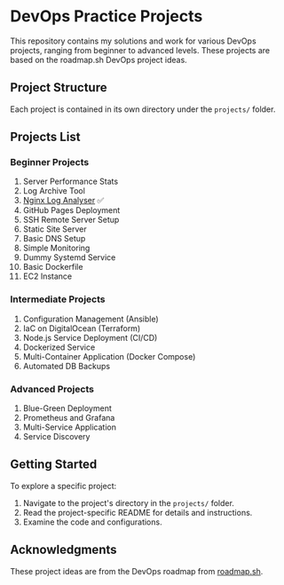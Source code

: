 # DevOps Practice Projects

This repository contains my solutions and work for various DevOps projects, ranging from beginner to advanced levels. These projects are based on the roadmap.sh DevOps project ideas.

## Project Structure

Each project is contained in its own directory under the `projects/` folder.

## Projects List

### Beginner Projects

1. Server Performance Stats
2. Log Archive Tool
3. [Nginx Log Analyser](https://roadmap.sh/projects/nginx-log-analyser) ✅
4. GitHub Pages Deployment
5. SSH Remote Server Setup
6. Static Site Server
7. Basic DNS Setup
8. Simple Monitoring
9. Dummy Systemd Service
10. Basic Dockerfile
11. EC2 Instance

### Intermediate Projects

1. Configuration Management (Ansible)
2. IaC on DigitalOcean (Terraform)
3. Node.js Service Deployment (CI/CD)
4. Dockerized Service
5. Multi-Container Application (Docker Compose)
6. Automated DB Backups

### Advanced Projects

1. Blue-Green Deployment
2. Prometheus and Grafana
3. Multi-Service Application
4. Service Discovery

## Getting Started

To explore a specific project:

1. Navigate to the project's directory in the `projects/` folder.
2. Read the project-specific README for details and instructions.
3. Examine the code and configurations.

## Acknowledgments

These project ideas are from the DevOps roadmap from [roadmap.sh](https://roadmap.sh).
